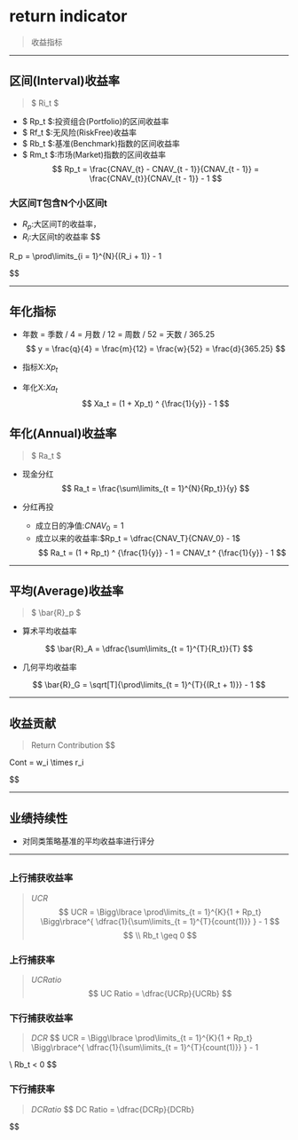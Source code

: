 
# return indicator
> 收益指标


---
## 区间(Interval)收益率
> $ Ri_t $
- $ Rp_t $:投资组合(Portfolio)的区间收益率
- $ Rf_t $:无风险(RiskFree)收益率
- $ Rb_t $:基准(Benchmark)指数的区间收益率
- $ Rm_t $:市场(Market)指数的区间收益率
$$
Rp_t = \frac{CNAV_{t} - CNAV_{t - 1}}{CNAV_{t - 1}}
 = \frac{CNAV_{t}}{CNAV_{t - 1}} - 1
$$
### 大区间T包含N个小区间t
- $R_p$:大区间T的收益率，
- $R_i$:大区间t的收益率
$$

R_p = \prod\limits_{i = 1}^{N}{(R_i + 1)} - 1

$$

---

## 年化指标

- 年数 = 季数 / 4 = 月数 / 12 = 周数 / 52 = 天数 / 365.25
$$
y = \frac{q}{4} = \frac{m}{12} = \frac{w}{52} = \frac{d}{365.25}
$$
- 指标X:$Xp_t$

- 年化X:$Xa_t$
$$
Xa_t = (1 + Xp_t) ^ {\frac{1}{y}} - 1
$$

## 年化(Annual)收益率
> $ Ra_t $


- 现金分红
$$
Ra_t = \frac{\sum\limits_{t = 1}^{N}{Rp_t}}{y}
$$

- 分红再投
    - 成立日的净值:$CNAV_0 = 1$
    - 成立以来的收益率:$Rp_t = \dfrac{CNAV_T}{CNAV_0} - 1$
$$
Ra_t = (1 + Rp_t) ^ {\frac{1}{y}} - 1 = CNAV_t ^ {\frac{1}{y}} - 1
$$

---
## 平均(Average)收益率
> $ \bar{R}_p $


- 算术平均收益率

$$
\bar{R}_A = \dfrac{\sum\limits_{t = 1}^{T}{R_t}}{T}
$$

- 几何平均收益率

$$
\bar{R}_G = \sqrt[T]{\prod\limits_{t = 1}^{T}{(R_t + 1)}} - 1
$$


---
## 收益贡献
> Return Contribution
$$

Cont = w_i \times r_i


$$

---
## 业绩持续性
- 对同类策略基准的平均收益率进行评分




---
##
### 上行捕获收益率
> $UCR$
$$
UCR =
\Bigg\lbrace
\prod\limits_{t = 1}^{K}{1 + Rp_t}
\Bigg\rbrace^{
    \dfrac{1}{\sum\limits_{t = 1}^{T}{count(1)}}
} - 1
$$
$$
\\
Rb_t \geq 0
$$

### 上行捕获率
> $UC Ratio$
$$
UC Ratio = \dfrac{UCRp}{UCRb}
$$

### 下行捕获收益率
> $DCR$
$$
UCR =
\Bigg\lbrace
\prod\limits_{t = 1}^{K}{1 + Rp_t}
\Bigg\rbrace^{
    \dfrac{1}{\sum\limits_{t = 1}^{T}{count(1)}}
} - 1

\\
Rb_t < 0
$$
### 下行捕获率
> $DC Ratio$
$$
DC Ratio = \dfrac{DCRp}{DCRb}

$$
